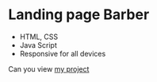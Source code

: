 # Landing page Barber
- HTML, CSS
- Java Script
- Responsive for all devices

Can you view [my project](https://panchenkonaz.github.io/landing-page__barbershop/)



